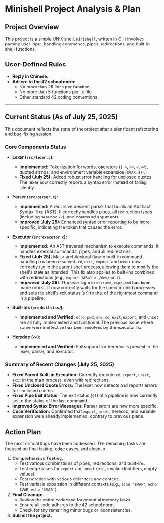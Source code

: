 # Minishell Project Analysis & Plan

## Project Overview
This project is a simple UNIX shell, `minishell`, written in C. It involves parsing user input, handling commands, pipes, redirections, and built-in shell functions.

## User-Defined Rules
- **Reply in Chinese.**
- **Adhere to the 42 school norm:**
    - No more than 25 lines per function.
    - No more than 5 functions per `.c` file.
    - Other standard 42 coding conventions.

---
## Current Status (As of July 25, 2025)

This document reflects the state of the project after a significant refactoring and bug-fixing session.

### Core Components Status
- **Lexer (`src/lexer.c`):**
    - **Implemented:** Tokenization for words, operators (`|`, `>`, `>>`, `<`, `<<`), quoted strings, and environment variable expansion (`$VAR`, `$?`).
    - **Fixed (July 25):** Added robust error handling for unclosed quotes. The lexer now correctly reports a syntax error instead of failing silently.

- **Parser (`src/parser.c`):**
    - **Implemented:** A recursive descent parser that builds an Abstract Syntax Tree (AST). It correctly handles pipes, all redirection types (including heredoc `<<`), and command arguments.
    - **Improved (July 25):** Enhanced syntax error reporting to be more specific, indicating the token that caused the error.

- **Executor (`src/executor.c`):**
    - **Implemented:** An AST traversal mechanism to execute commands. It handles external commands, pipes, and all redirections.
    - **Fixed (July 25):** Major architectural flaw in built-in command handling has been resolved. `cd`, `exit`, `export`, and `unset` now correctly run in the parent shell process, allowing them to modify the shell's state as intended. This fix also applies to built-ins combined with redirections (e.g., `export VAR=1 > /dev/null`).
    - **Improved (July 25):** The `wait` logic in `execute_pipe_cmd` has been made robust. It now correctly waits for the specific child processes and sets the shell's exit status (`$?`) to that of the rightmost command in a pipeline.

- **Built-ins (`src/builtins/`):**
    - **Implemented and Verified:** `echo`, `pwd`, `env`, `cd`, `exit`, `export`, and `unset` are all fully implemented and functional. The previous issue where some were ineffective has been resolved by the executor fix.

- **Heredoc (`<<`):**
    - **Implemented and Verified:** Full support for heredoc is present in the lexer, parser, and executor.

### Summary of Recent Changes (July 25, 2025)
- **Fixed Parent Built-in Execution:** Correctly execute `cd`, `export`, `unset`, `exit` in the main process, even with redirections.
- **Fixed Unclosed Quote Errors:** The lexer now detects and reports errors for unclosed quotes.
- **Fixed Pipe Exit Status:** The exit status (`$?`) of a pipeline is now correctly set to the status of the last command.
- **Improved Syntax Error Messages:** Parser errors are now more specific.
- **Code Verification:** Confirmed that `export`, `unset`, heredoc, and variable expansion were already implemented, contrary to previous plans.

## Action Plan
The most critical bugs have been addressed. The remaining tasks are focused on final testing, edge cases, and cleanup.

1.  **Comprehensive Testing:**
    - Test various combinations of pipes, redirections, and built-ins.
    - Test edge cases for `export` and `unset` (e.g., invalid identifiers, empty values).
    - Test heredoc with various delimiters and content.
    - Test variable expansion in different contexts (e.g., `echo "$VAR"`, `echo $VAR`, `echo '$VAR'`).
2.  **Final Cleanup:**
    - Review the entire codebase for potential memory leaks.
    - Ensure all code adheres to the 42 school norm.
    - Check for any remaining minor bugs or inconsistencies.
3.  **Submit the project.**
